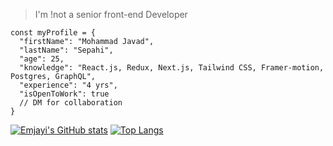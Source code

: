 > I'm !not a senior front-end Developer
```
const myProfile = {
  "firstName": "Mohammad Javad",
  "lastName": "Sepahi",
  "age": 25,
  "knowledge": "React.js, Redux, Next.js, Tailwind CSS, Framer-motion, Postgres, GraphQL",
  "experience": "4 yrs",
  "isOpenToWork": true
  // DM for collaboration
}
```
[![Emjayi's GitHub stats](https://github-readme-stats.vercel.app/api?username=emjayi&show_icons=true&theme=dracula)](https://github.com/emjayi) [![Top Langs](https://github-readme-stats.vercel.app/api/top-langs/?username=emjayi&layout=donut)](https://github.com/emjayi)
